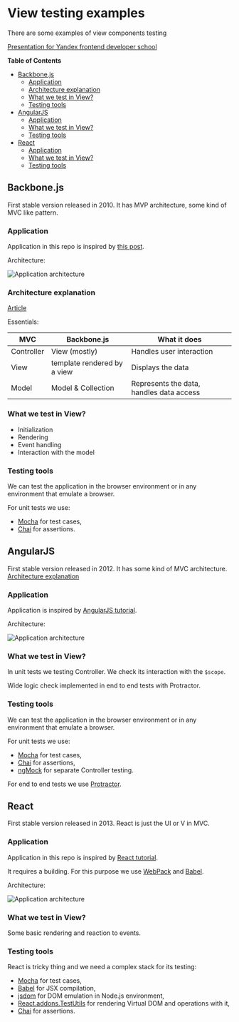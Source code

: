 View testing examples
=====
There are some examples of view components testing

[Presentation for Yandex frontend developer school](http://andre487.github.io/view-testing-examples)

<!-- START doctoc generated TOC please keep comment here to allow auto update -->
<!-- DON'T EDIT THIS SECTION, INSTEAD RE-RUN doctoc TO UPDATE -->
**Table of Contents**

- [Backbone.js](#backbonejs)
  - [Application](#application)
  - [Architecture explanation](#architecture-explanation)
  - [What we test in View?](#what-we-test-in-view)
  - [Testing tools](#testing-tools)
- [AngularJS](#angularjs)
  - [Application](#application-1)
  - [What we test in View?](#what-we-test-in-view-1)
  - [Testing tools](#testing-tools-1)
- [React](#react)
  - [Application](#application-2)
  - [What we test in View?](#what-we-test-in-view-2)
  - [Testing tools](#testing-tools-2)

<!-- END doctoc generated TOC please keep comment here to allow auto update -->

## Backbone.js
First stable version released in 2010. 
It has MVP architecture, some kind of MVC like pattern.

### Application
Application in this repo is inspired by [this post](http://habrahabr.ru/post/127049/).

Architecture:

![Application architecture](https://rawgit.com/Andre-487/view-testing-examples/master/.uml/backbone-architecture.svg)
 
### Architecture explanation
[Article](http://stackoverflow.com/a/6660560/1377912)
 
Essentials:

| MVC | Backbone.js | What it does |
| --- | --- | --- |
| Controller | View (mostly) | Handles user interaction |
| View | template rendered by a view | Displays the data |
| Model | Model & Collection | Represents the data, handles data access |

### What we test in View?
  * Initialization
  * Rendering
  * Event handling
  * Interaction with the model

### Testing tools
We can test the application in the browser environment or in any environment that emulate a browser.

For unit tests we use:
  * [Mocha](http://mochajs.org/) for test cases,
  * [Chai](http://chaijs.com/) for assertions.


## AngularJS
First stable version released in 2012. It has some kind of MVC architecture. 
[Architecture explanation](http://www.tutorialspoint.com/angularjs/angularjs_mvc_architecture.htm)

### Application
Application is inspired by [AngularJS tutorial](https://docs.angularjs.org/tutorial).

Architecture:

![Application architecture](https://rawgit.com/Andre-487/view-testing-examples/master/.uml/angular-architecture.svg)

### What we test in View?
In unit tests we testing Controller. We check its interaction with the `$scope`. 

Wide logic check implemented in end to end tests with Protractor.

### Testing tools
We can test the application in the browser environment or in any environment that emulate a browser.

For unit tests we use:
  * [Mocha](http://mochajs.org/) for test cases,
  * [Chai](http://chaijs.com/) for assertions,
  * [ngMock](https://docs.angularjs.org/api/ngMock) for separate Controller testing.
  
For end to end tests we use [Protractor](http://www.protractortest.org/).

## React
First stable version released in 2013.
React is just the UI or V in MVC.

### Application
Application in this repo is inspired by [React tutorial](http://facebook.github.io/react/docs/tutorial.html).

It requires a building. For this purpose we use [WebPack](https://webpack.github.io/) and [Babel](https://babeljs.io/).

Architecture:

![Application architecture](https://rawgit.com/Andre-487/view-testing-examples/master/.uml/react-architecture.svg)

### What we test in View?
Some basic rendering and reaction to events.   

### Testing tools
React is tricky thing and we need a complex stack for its testing: 
  * [Mocha](http://mochajs.org/) for test cases,
  * [Babel](https://babeljs.io/) for JSX compilation,
  * [jsdom](https://github.com/tmpvar/jsdom) for DOM emulation in Node.js environment,
  * [React.addons.TestUtils](http://facebook.github.io/react/docs/test-utils.html) for rendering Virtual DOM and operations with it,
  * [Chai](http://chaijs.com/) for assertions.

